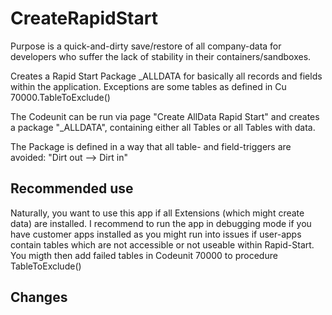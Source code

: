 # CreateRapidStart
Purpose is a quick-and-dirty save/restore of all company-data for developers who suffer the lack of stability in their containers/sandboxes.

Creates a Rapid Start Package _ALLDATA for basically all records and fields within the application.
Exceptions are some tables as defined in Cu 70000.TableToExclude()

The Codeunit can be run via page "Create AllData Rapid Start" and creates a package "_ALLDATA", containing either all Tables or all Tables with data.

The Package is defined in a way that all table- and field-triggers are avoided: "Dirt out --> Dirt in"

## Recommended use
Naturally, you want to use this app if all Extensions (which might create data) are installed.
I recommend to run the app in debugging mode if you have customer apps installed as you might run into issues if user-apps contain tables which are not accessible
or not useable within Rapid-Start.
You migth then add failed tables in Codeunit 70000 to procedure TableToExclude()

## Changes


